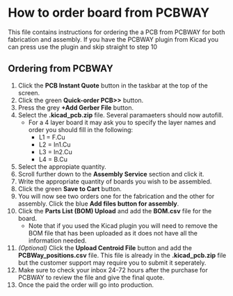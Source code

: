 # How to order board from PCBWAY

This file contains instructions for ordering the a PCB from PCBWAY for both fabrication and assembly. If you have the PCBWAY plugin from Kicad you can press use the plugin and skip straight to step 10

## Ordering from PCBWAY
1. Click the **PCB Instant Quote** button in the taskbar at the top of the screen.
2. Click the green **Quick-order PCB>>** button.
3. Press the grey **+Add Gerber File** button.
4. Select the **.kicad_pcb.zip** file. Several paramaeters should now autofill.
    - For a 4 layer board it may ask you to specify the layer names and order you should fill in the following:
        - L1 = F.Cu
        - L2 = In1.Cu
        - L3 = In2.Cu
        - L4 = B.Cu
5. Select the appropiate quantity.
6. Scroll further down to the **Assembly Service** section and click it.
7. Write the appropriate quantity of boards you wish to be assembled.
8. Click the green **Save to Cart** button.
9. You will now see two orders one for the fabrication and the other for assembly. Click the blue **Add files button for assembly**.
10. Click the **Parts List (BOM) Upload** and add the **BOM.csv** file for the board. 
    - Note that if you used the Kicad plugin you will need to remove the BOM file that has been uploaded as it does not have all the information needed.
11. _(Optional)_ Click the **Upload Centroid File** button and add the **PCBWay_positions.csv** file. This file is already in the **.kicad_pcb.zip** file but the customer support may require you to submit it seperately.
12. Make sure to check your inbox 24-72 hours after the purchase for PCBWAY to review the file and give the final quote.
13. Once the paid the order will go into production.